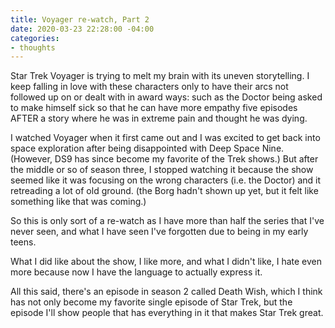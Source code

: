 ```yaml
---
title: Voyager re-watch, Part 2
date: 2020-03-23 22:28:00 -04:00
categories:
- thoughts
---
```


Star Trek Voyager is trying to melt my brain with its uneven storytelling.  I keep falling in love with these characters only to have their arcs not followed up on or dealt with in award ways: such as the Doctor being asked to make himself sick so that he can have more empathy five episodes AFTER a story where he was in extreme pain and thought he was dying.

I watched Voyager when it first came out and I was excited to get back into space exploration after being disappointed with Deep Space Nine. (However, DS9 has since become my favorite of the Trek shows.) But after the middle or so of season three, I stopped watching it because the show seemed like it was focusing on the wrong characters (i.e. the Doctor) and it retreading a lot of old ground.  (the Borg hadn't shown up yet, but it felt like something like that was coming.) 

So this is only sort of a re-watch as I have more than half the series that I've never seen, and what I have seen I've forgotten due to being in my early teens.

What I did like about the show, I like more, and what I didn't like, I hate even more because now I have the language to actually express it.  

All this said, there's an episode in season 2 called Death Wish, which I think has not only become my favorite single episode of Star Trek, but the episode I'll show people that has everything in it that makes Star Trek great. 